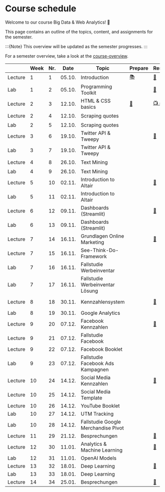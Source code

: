 # Course schedule

Welcome to our course Big Data & Web Analytics! 👋  

This page contains an outline of the topics, content, and assignments for the semester. 

:::{Note}
This overview will be updated as the semester progresses.
:::

For a semester overview, take a look at the [course-overview](../docs/course-overview.md). 

|		|	Week	|	Nr.	|	Date	|	Topic	|	Prepare	|	Resources	|	AE	|	HW	|	Exam	|	
|	---	|	---	|	---	|	---	|	---	|	---	|	---	|	---	|	---	|	---	|	
|	Lecture	|	1	|	1	|	05.10.	|	Introduction	|	[📚](../weeks/week1.md)	|	[📑](https://docs.google.com/presentation/d/14mDixoFHReJhc7D3G0ooC_CZJ8R14AcjJLXqFfUmKgo/export/pdf)	|		|		|		|	
|	Lab	|	1	|	2	|	05.10.	|	Programming Toolkit	|		|	[📑](https://docs.google.com/presentation/d/1AHDCyelaOumvZ9-MRLEaSGCulXvvo-hcoFRrTESQW-c/export/pdf)	|	[💻](../weeks/week1.md)	|		|		|	
|	Lecture	|	2	|	3	|	12.10.	|	HTML & CSS basics	|	[💾](../weeks/week2.md)	|	[📺 ⏯](https://kirenz.github.io/codelabs/codelabs/webscraping/#0)	|		|		|		|	
|	Lecture	|	2	|	4	|	12.10.	|	Scraping quotes	|		|		|	[💻](../weeks/week2.md)	|		|		|	
|	Lab	|	2	|	5	|	12.10.	|	Scraping quotes	|		|		|		|		|		|	
|	Lecture	|	3	|	6	|	19.10.	|	Twitter API & Tweepy	|		|	[📁](../weeks/week3.md)	|	[💻](../weeks/week3.md)	|		|		|	
|	Lab	|	3	|	7	|	19.10.	|	Twitter API & Tweepy	|		|		|		|		|		|	
|	Lecture	|	4	|	8	|	26.10.	|	Text Mining	|		|		|	[💻](../weeks/week4.md)	|		|		|	
|	Lab	|	4	|	9	|	26.10.	|	Text Mining	|		|		|		|		|		|	
|	Lecture	|	5	|	10	|	02.11.	|	Introduction to Altair	|		|	[📁](../weeks/week5.md)	|		|		|		|	
|	Lab	|	5	|	11	|	02.11.	|	Introduction to Altair	|		|		|		|		|		|	
|	Lecture	|	6	|	12	|	09.11.	|	Dashboards (Streamlit)	|		|	[📁](../weeks/week6.md)	|		|	[HW 1](https://e-learning.hdm-stuttgart.de/moodle/mod/page/view.php?id=266397)	|		|	
|	Lab	|	6	|	13	|	09.11.	|	Dashboards (Streamlit)	|		|		|		|		|		|	
|	Lecture	|	7	|	14	|	16.11.	|	Grundlagen Online Marketing	|		|	[📁](../weeks/week7.md)	|		|		|		|	
|	Lecture	|	7	|	15	|	16.11.	|	See-Think-Do-Framework	|		|		|		|		|		|	
|	Lab	|	7	|	16	|	16.11.	|	Fallstudie Werbeinventar	|		|		|		|		|		|	
|	Lab	|	7	|	17	|	16.11.	|	Fallstudie Werbeinventar Lösung	|		|		|		|		|		|	
|	Lecture	|	8	|	18	|	30.11.	|	Kennzahlensystem	|		|	[📁](../weeks/week8.md)	|		|	[HW 2](https://e-learning.hdm-stuttgart.de/moodle/mod/page/view.php?id=268347)	|		|	
|	Lab	|	8	|	19	|	30.11.	|	Google Analytics	|		|		|		|		|		|	
|	Lecture	|	9	|	20	|	07.12.	|	Facebook Kennzahlen	|		|	[📁](../weeks/week9.md)	|		|		|		|	
|	Lecture	|	9	|	21	|	07.12.	|	Fallstudie Facebook	|		|		|		|	[HW 3](https://e-learning.hdm-stuttgart.de/moodle/mod/assign/view.php?id=270489)	|		|	
|	Lecture	|	9	|	22	|	07.12.	|	Facebook Booklet	|		|		|		|		|		|	
|	Lab	|	9	|	23	|	07.12.	|	Fallstudie Facebook Ads Kampagnen	|		|		|		|		|		|	
|	Lecture	|	10	|	24	|	14.12.	|	Social Media Kennzahlen	|		|	[📁](../weeks/week10.md)	|		|		|		|	
|	Lecture	|	10	|	25	|	14.12.	|	Social Media Template	|		|		|		|		|		|	
|	Lecture	|	10	|	26	|	14.12.	|	YouTube Booklet	|		|		|		|		|		|	
|	Lab	|	10	|	27	|	14.12.	|	UTM Tracking	|		|		|		|		|		|	
|	Lab	|	10	|	28	|	14.12.	|	Fallstudie Google Merchandise Pivot 	|		|		|		|		|		|	
|	Lecture	|	11	|	29	|	21.12.	|	Besprechungen	|		|	[📁](../weeks/week11.md)	|		|		|		|	
|	Lecture	|	12	|	30	|	11.01.	|	Analytics & Machine Learning	|		|	[📁](../weeks/week12.md)	|		|		|		|	
|	Lab	|	12	|	31	|	11.01.	|	OpenAI Models	|		|		|		|		|		|	
|	Lecture	|	13	|	32	|	18.01.	|	Deep Learning	|		|	[📁](../weeks/week13.md)	|		|		|		|	
|	Lab	|	13	|	33	|	18.01.	|	Deep Learning	|		|		|		|		|		|	
|	Lecture	|	14	|	34	|	25.01.	|	Besprechungen	|		|	[📁](../weeks/week14.md)	|		|		|		|	